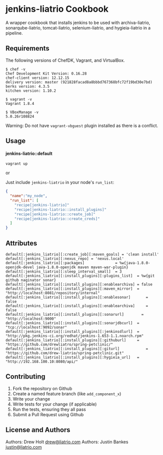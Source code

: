 jenkins-liatrio Cookbook
========================
A wrapper cookbook that installs jenkins to be used with archiva-liatrio, sonarqube-liatrio, tomcat-liatrio, selenium-liatrio, and hygieia-liatrio in a pipeline.

Requirements
------------
The following versions of ChefDK, Vagrant, and VirtualBox.
```
$ chef -v
Chef Development Kit Version: 0.16.28
chef-client version: 12.12.15
delivery version: master (921828facad8a8bbbd767368bfc72f19bd30e7bd)
berks version: 4.3.5
kitchen version: 1.10.2

$ vagrant -v
Vagrant 1.8.4

$ VBoxManage -v
5.0.26r108824
```  
  
Warning: Do not have `vagrant-vbguest` plugin installed as there is a conflict.  
  
Usage
-----
#### jenkins-liatrio::default

`vagrant up`

or 

Just include `jenkins-liatrio` in your node's `run_list`:

```json
{
  "name":"my_node",
  "run_list": [
    "recipe[jenkins-liatrio]"
    "recipe[jenkins-liatrio::install_plugins]"
    "recipe[jenkins-liatrio::create_job]"
    "recipe[jenkins-liatrio::create_creds]"
  ]
}
```

Attributes
----------
```
default[:jenkins_liatrio][:create_job][:maven_goals] = 'clean install'
default[:jenkins_liatrio][:nexus_repo] = 'nexus.local'
default[:jenkins_liatrio][:packages]              = %w{java-1.8.0-openjdk-devel java-1.8.0-openjdk maven maven-war-plugin}
default[:jenkins_liatrio][:sleep_interval_small]  = 3
default[:jenkins_liatrio][:install_plugins][:plugins_list]  = %w{git github naginator sonar}
default[:jenkins_liatrio][:install_plugins][:enablearchiva]	= false
default[:jenkins_liatrio][:install_plugins][:maven_mirror]	= "http://localhost:8081/repository/internal"
default[:jenkins_liatrio][:install_plugins][:enablesonar]		= false
default[:jenkins_liatrio][:install_plugins][:enablearchiva]		= false
default[:jenkins_liatrio][:install_plugins][:sonarurl]		  = "http://localhost:9000"
default[:jenkins_liatrio][:install_plugins][:sonarjdbcurl]	= "tcp://localhost:9092/sonar"
default[:jenkins_liatrio][:install_plugins][:jenkinsdlurl]	= "http://pkg.jenkins-ci.org/redhat/jenkins-1.653-1.1.noarch.rpm"
default[:jenkins_liatrio][:install_plugins][:githuburl]     = "https://github.com/drewliatro/spring-petclinic/"
default[:jenkins_liatrio][:install_plugins][:giturl]		    = "https://github.com/drew-liatrio/spring-petclinic.git"
default[:jenkins_liatrio][:install_plugins][:hygieia_url]   = "http://192.168.100.10:8080/api/"
```

Contributing
------------
1. Fork the repository on Github
2. Create a named feature branch (like `add_component_x`)
3. Write your change
4. Write tests for your change (if applicable)
5. Run the tests, ensuring they all pass
6. Submit a Pull Request using Github

License and Authors
-------------------
Authors: Drew Holt <drew@liatrio.com>
Authors: Justin Bankes <justin@liatrio.com>

